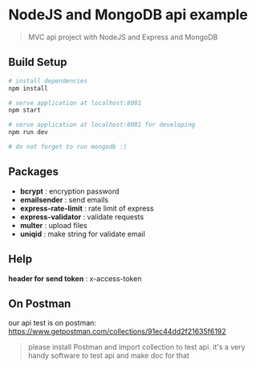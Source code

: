 # NodeJS and MongoDB api example

> MVC api project with NodeJS and Express and MongoDB

## Build Setup

``` bash
# install dependencies
npm install

# serve application at localhost:8081
npm start

# serve application at localhost:8081 for developing
npm run dev

# do not forget to run mongodb :)
```

## Packages

* **bcrypt** : encryption password
* **emailsender** : send emails
* **express-rate-limit** : rate limit of express
* **express-validator** : validate requests
* **multer** : upload files
* **uniqid** : make string for validate email

## Help

**header for send token** : x-access-token

## On Postman

our api test is on postman:
https://www.getpostman.com/collections/91ec44dd2f21635f6192

> please install Postman and import collection to test api. 
it's a very handy software to test api and make doc for that

